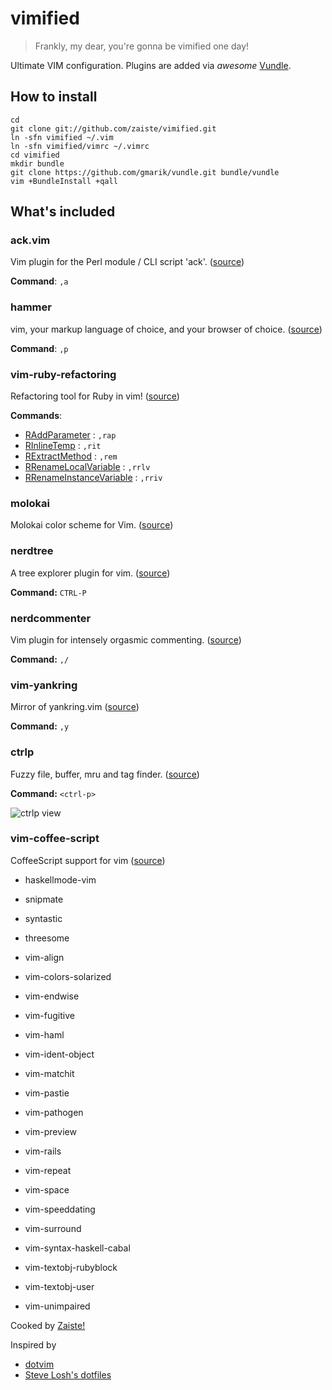 vimified
========

> Frankly, my dear, you're gonna be vimified one day!

Ultimate VIM configuration. Plugins are added via *awesome* [Vundle](https://github.com/gmarik/vundle).

How to install
--------------

    cd 
    git clone git://github.com/zaiste/vimified.git
    ln -sfn vimified ~/.vim
    ln -sfn vimified/vimrc ~/.vimrc
    cd vimified
    mkdir bundle
    git clone https://github.com/gmarik/vundle.git bundle/vundle
    vim +BundleInstall +qall
    

What's included
---------------

### ack.vim 

Vim plugin for the Perl module / CLI script 'ack'. ([source](http://github.com/mileszs/ack.vim))

**Command**: `,a` 

### hammer

vim, your markup language of choice, and your browser of choice. ([source](https://github.com/robgleeson/hammer.vim))

**Command**: `,p` 

### vim-ruby-refactoring

Refactoring tool for Ruby in vim! ([source](https://github.com/ecomba/vim-ruby-refactoring))

**Commands**:

  - [RAddParameter](http://justinram.wordpress.com/2010/12/30/vim-ruby-refactoring-add-parameter-2/) : `,rap`
  - [RInlineTemp](http://justinram.wordpress.com/2010/12/30/vim-ruby-refactoring-inline-temp/) : `,rit`
  - [RExtractMethod](http://justinram.wordpress.com/2010/12/31/vim-ruby-refactoring-extract-method/) : `,rem`
  - [RRenameLocalVariable](http://justinram.wordpress.com/2010/12/31/vim-ruby-refactoring-rename-local-variable/) : `,rrlv`
  - [RRenameInstanceVariable](http://justinram.wordpress.com/2010/12/31/vim-ruby-refactoring-rename-instance-variable/) : `,rriv`

### molokai

Molokai color scheme for Vim. ([source](https://github.com/tomasr/molokai))

### nerdtree

A tree explorer plugin for vim. ([source](https://github.com/scrooloose/nerdtree))

**Command:** `CTRL-P`

### nerdcommenter

Vim plugin for intensely orgasmic commenting. ([source](https://github.com/scrooloose/nerdcommenter))

**Command:** `,/`

### vim-yankring

Mirror of yankring.vim ([source](https://github.com/chrismetcalf/vim-yankring))

**Command:** `,y`

### ctrlp

Fuzzy file, buffer, mru and tag finder. ([source](https://github.com/kien/ctrlp.vim))

**Command:** `<ctrl-p>`

![ctrlp view](http://f.cl.ly/items/393i0b0N2C1H1e0Q2K3k/ctrlp.png)

### vim-coffee-script

CoffeeScript support for vim ([source](https://github.com/kchmck/vim-coffee-script))

- haskellmode-vim

- snipmate

- syntastic

- threesome

- vim-align

- vim-colors-solarized

- vim-endwise

- vim-fugitive

- vim-haml

- vim-ident-object

- vim-matchit

- vim-pastie

- vim-pathogen

- vim-preview

- vim-rails

- vim-repeat


- vim-space

- vim-speeddating

- vim-surround

- vim-syntax-haskell-cabal

- vim-textobj-rubyblock

- vim-textobj-user

- vim-unimpaired


Cooked by [Zaiste!](http://zaiste.net/) 

Inspired by 
 * [dotvim](https://github.com/astrails/dotvim)
 * [Steve Losh's dotfiles](https://github.com/sjl/dotfiles)
